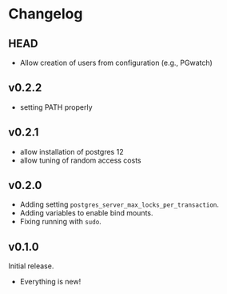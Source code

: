 # Changelog

## HEAD

- Allow creation of users from configuration (e.g., PGwatch)

## v0.2.2

- setting PATH properly

## v0.2.1

- allow installation of postgres 12
- allow tuning of random access costs

## v0.2.0

- Adding setting `postgres_server_max_locks_per_transaction`.
- Adding variables to enable bind mounts.
- Fixing running with `sudo`.

## v0.1.0

Initial release.

- Everything is new!
